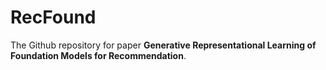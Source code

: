 # RecFound

The Github repository for paper **Generative Representational Learning of Foundation Models for Recommendation**.

